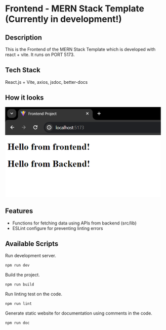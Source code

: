 # Frontend - MERN Stack Template (Currently in development!)

## Description

This is the Frontend of the MERN Stack Template which is developed with react + vite. It runs on PORT 5173.

## Tech Stack

React.js + Vite, axios, jsdoc, better-docs

## How it looks

![Interface](interface.png)

## Features

- Functions for fetching data using APIs from backend (src/lib)
- ESLint configure for preventing linting errors

## Available Scripts

Run development server.

```bash
npm run dev
```

Build the project.

```bash
npm run build
```

Run linting test on the code.

```bash
npm run lint
```

Generate static website for documentation using comments in the code.

```bash
npm run doc
```
